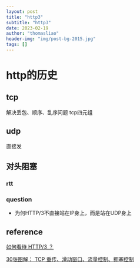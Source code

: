 ```yaml
---
layout: post
title: "http3"
subtitle: "http3"
date: 2023-02-19
author: "thomasliao"
header-img: "img/post-bg-2015.jpg"
tags: []
---
```



# http的历史

## tcp
解决丢包、顺序、乱序问题
tcp四元组

## udp
直接发

## 对头阻塞

### rtt

### question
- 为何HTTP/3不直接站在IP身上，而是站在UDP身上

## reference

[如何看待 HTTP/3 ？](https://mp.weixin.qq.com/s/fC10Cyj6xjjwOCnqxX-Dvg)

[30张图解： TCP 重传、滑动窗口、流量控制、拥塞控制
](https://www.cnblogs.com/xiaolincoding/p/12732052.html)